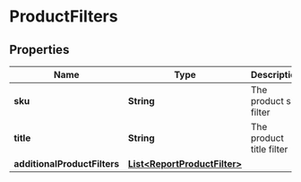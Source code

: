 
# ProductFilters

## Properties
Name | Type | Description | Notes
------------ | ------------- | ------------- | -------------
**sku** | **String** | The product sku filter |  [optional]
**title** | **String** | The product title filter |  [optional]
**additionalProductFilters** | [**List&lt;ReportProductFilter&gt;**](ReportProductFilter.md) |  |  [optional]



